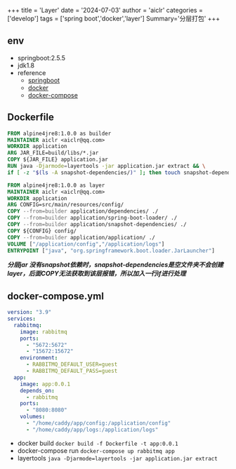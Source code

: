 +++
title = 'Layer'
date = '2024-07-03'
author = 'aiclr'
categories = ['develop']
tags = ['spring boot','docker','layer']
Summary='分层打包'
+++

## env

- springboot:2.5.5
- jdk1.8
- reference
    - [springboot](https://docs.spring.io/spring-boot/docs/2.5.x/reference/html/features.html#features.container-images)
    - [docker](https://docs.docker.com/develop/develop-images/multistage-build/)
    - [docker-compose](https://docs.docker.com/compose/reference/)

## Dockerfile

```dockerfile
FROM alpine4jre8:1.0.0 as builder
MAINTAINER aiclr <aiclr@qq.com>
WORKDIR application
ARG JAR_FILE=build/libs/*.jar
COPY ${JAR_FILE} application.jar
RUN java -Djarmode=layertools -jar application.jar extract && \
if [ -z "$(ls -A snapshot-dependencies/)" ]; then touch snapshot-dependencies/v; else echo "snapshot-dependencies is not Empty"; fi

FROM alpine4jre8:1.0.0 as layer
MAINTAINER aiclr <aiclr@qq.com>
WORKDIR application
ARG CONFIG=src/main/resources/config/
COPY --from=builder application/dependencies/ ./
COPY --from=builder application/spring-boot-loader/ ./
COPY --from=builder application/snapshot-dependencies/ ./
COPY ${CONFIG} config/
COPY --from=builder application/application/ ./
VOLUME ["/application/config","/application/logs"]
ENTRYPOINT ["java", "org.springframework.boot.loader.JarLauncher"]
```

***分层jar 没有snapshot依赖时，snapshot-dependencies是空文件夹不会创建layer，后面COPY无法获取到该层报错，所以加入一行if进行处理***

## docker-compose.yml

```yaml
version: "3.9"
services:
  rabbitmq:
    image: rabbitmq
    ports:
      - "5672:5672"
      - "15672:15672"
    environment:
      - RABBITMQ_DEFAULT_USER=guest
      - RABBITMQ_DEFAULT_PASS=guest
  app:
    image: app:0.0.1
    depends_on:
      - rabbitmq
    ports:
      - "8080:8080"
    volumes:
      - "/home/caddy/app/config:/application/config"
      - "/home/caddy/app/logs:/application/logs"
```

- docker build `docker build -f Dockerfile -t app:0.0.1`
- docker-compose run `docker-compose up rabbitmq app`
- layertools `java -Djarmode=layertools -jar application.jar extract`